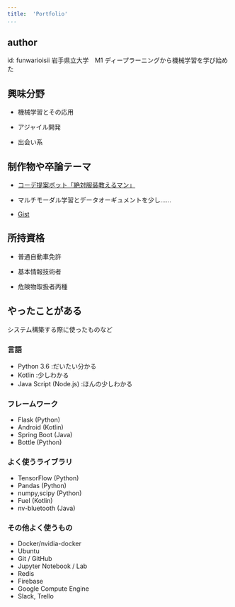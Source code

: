 ```yaml
---
title:  'Portfolio'
...
```



## author

id: funwarioisii
岩手県立大学　M1
ディープラーニングから機械学習を学び始めた



## 興味分野

 * 機械学習とその応用

 * アジャイル開発

 * 出会い系

## 制作物や卒論テーマ

 - [コーデ提案ボット「絶対服装教えるマン」](https://github.com/fashion-monster/LineBot)

 - マルチモーダル学習とデータオーギュメントを少し……

 - [Gist](https://gist.github.com/funwarioisii)


## 所持資格

 - 普通自動車免許

 - 基本情報技術者

 - 危険物取扱者丙種


## やったことがある
システム構築する際に使ったものなど

### 言語
- Python 3.6 :だいたい分かる
- Kotlin :少しわかる
- Java Script (Node.js) :ほんの少しわかる

### フレームワーク
- Flask (Python)
- Android (Kotlin)
- Spring Boot (Java)
- Bottle (Python)

### よく使うライブラリ
- TensorFlow (Python)
- Pandas (Python)
- numpy,scipy (Python)
- Fuel (Kotlin)
- nv-bluetooth (Java)

### その他よく使うもの
- Docker/nvidia-docker
- Ubuntu
- Git / GitHub
- Jupyter Notebook / Lab
- Redis
- Firebase
- Google Compute Engine
- Slack, Trello
